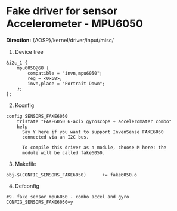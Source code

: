 # Fake driver for sensor Accelerometer - MPU6050

<b>Direction:</b> {AOSP}/kernel/driver/input/misc/

1. Device tree

```
&i2c_1 {
	mpu6050@68 {
		compatible = "invn,mpu6050";
		reg = <0x68>;
		invn,place = "Portrait Down";
	};
};
```

2. Kconfig

```
config SENSORS_FAKE6050
	tristate "FAKE6050 6-axix gyroscope + acceleromater combo"
	help
	  Say Y here if you want to support InvenSense FAKE6050
	  connected via an I2C bus.

	  To compile this driver as a module, choose M here: the
	  module will be called fake6050.
```

3. Makefile

```
obj-$(CONFIG_SENSORS_FAKE6050)		+= fake6050.o
```

4. Defconfig

```
#9. fake sensor mpu6050 - combo accel and gyro
CONFIG_SENSORS_FAKE6050=y
```
